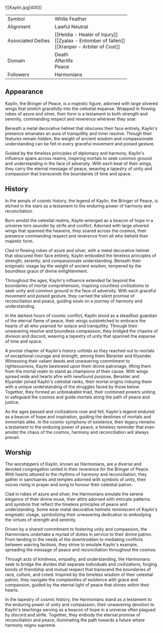 ![[Kaylin.jpg|400]]

|                    |                                                                                                   |
| ------------------ | ------------------------------------------------------------------------------------------------- |
| Symbol             | White Feather                                                                                     |
| Alignment          | Lawful Neutral                                                                                    |
| Associated Deities | [[Heldia - Healer of Injury]]<br>[[Zyalax - Entomber of fallen]]<br>[[Xranper - Arbiter of Cost]] |
| Domain             | Death<br>Afterlife<br>Peace                                                                       |
| Followers          | Harmonians                                                                                        |

## Appearance

Kaylin, the Bringer of Peace, is a majestic figure, adorned with large silvered wings that stretch gracefully into the celestial expanse. Wrapped in flowing robes of azure and silver, their form is a testament to both strength and serenity, commanding respect and reverence wherever they soar.

Beneath a metal decorative helmet that obscures their face entirely, Kaylin's presence emanates an aura of tranquillity and inner resolve. Though their features remain hidden, the weight of ancient wisdom and compassionate understanding can be felt in every graceful movement and poised gesture.

Guided by the timeless principles of diplomacy and harmony, Kaylin's influence spans across realms, inspiring mortals to seek common ground and understanding in the face of adversity. With each beat of their wings, they carry the eternal message of peace, weaving a tapestry of unity and compassion that transcends the boundaries of time and space.

## History

In the annals of cosmic history, the legend of Kaylin, the Bringer of Peace, is etched in the stars as a testament to the enduring power of harmony and reconciliation.

Born amidst the celestial realms, Kaylin emerged as a beacon of hope in a universe torn asunder by strife and conflict. Adorned with large silvered wings that spanned the heavens, they soared across the cosmos, their presence commanding respect and reverence from all who beheld their majestic form.

Clad in flowing robes of azure and silver, with a metal decorative helmet that obscured their face entirely, Kaylin embodied the timeless principles of strength, serenity, and compassionate understanding. Beneath their enigmatic visage lay the weight of ancient wisdom, tempered by the boundless grace of divine enlightenment.

Throughout the ages, Kaylin's influence extended far beyond the boundaries of mortal comprehension, inspiring countless civilizations to seek unity and common ground in the face of adversity. With each graceful movement and poised gesture, they carried the silent promise of reconciliation and peace, guiding souls on a journey of harmony and understanding.

In the darkest hours of cosmic conflict, Kaylin stood as a steadfast guardian of the eternal flame of peace, their wings outstretched to embrace the hearts of all who yearned for solace and tranquillity. Through their unwavering resolve and boundless compassion, they bridged the chasms of division and discord, weaving a tapestry of unity that spanned the expanse of time and space.

 A pivotal chapter of Kaylin's history unfolds as they reached out to mortals of exceptional courage and strength, among them Beranter and Klyander. Witnessing their valiant deeds and unwavering commitment to righteousness, Kaylin bestowed upon them divine patronage, lifting them from the mortal realm to stand as champions of their cause. With wings spread wide and hearts afire with newfound purpose, Beranter and Klyander joined Kaylin's celestial ranks, their mortal origins imbuing them with a unique understanding of the struggles faced by those below. Together, they formed an unbreakable triad, their combined powers uniting to safeguard the cosmos and guide mortals along the path of peace and justice.

As the ages passed and civilizations rose and fell, Kaylin's legend endured as a beacon of hope and inspiration, guiding the destinies of mortals and immortals alike. In the cosmic symphony of existence, their legacy remains a testament to the enduring power of peace, a timeless reminder that even amidst the chaos of the cosmos, harmony and reconciliation will always prevail.

## Worship

The worshippers of Kaylin, known as Harmonians, are a diverse and devoted congregation united in their reverence for the Bringer of Peace. With hearts attuned to the rhythms of harmony and reconciliation, they gather in sanctuaries and temples adorned with symbols of unity, their voices rising in prayer and song to honour their celestial patron.

Clad in robes of azure and silver, the Harmonians emulate the serene elegance of their divine muse, their attire adorned with intricate patterns and symbols that reflect the timeless principles of peace and understanding. Some wear metal decorative helmets reminiscent of Kaylin's enigmatic visage, symbolizing their unwavering dedication to embodying the virtues of strength and serenity.

Driven by a shared commitment to fostering unity and compassion, the Harmonians undertake a myriad of duties in service to their divine patron. From tending to the needs of the downtrodden to mediating conflicts between warring factions, they strive to emulate Kaylin's example, spreading the message of peace and reconciliation throughout the cosmos.

Through acts of kindness, empathy, and understanding, the Harmonians seek to bridge the divides that separate individuals and civilizations, forging bonds of friendship and mutual respect that transcend the boundaries of race, culture, and creed. Inspired by the timeless wisdom of their celestial patron, they navigate the complexities of existence with grace and compassion, guided by the eternal light of peace that shines within their hearts.

In the tapestry of cosmic history, the Harmonians stand as a testament to the enduring power of unity and compassion, their unwavering devotion to Kaylin's teachings serving as a beacon of hope in a universe often plagued by discord and strife. Together, they embody the eternal promise of reconciliation and peace, illuminating the path towards a future where harmony reigns supreme.
